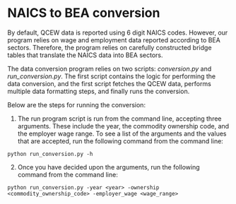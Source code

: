 # NAICS to BEA conversion

By default, QCEW data is reported using 6 digit NAICS codes. However, our program relies on wage and employment data reported according to BEA sectors. Therefore, the program relies on carefully constructed bridge tables that translate the NAICS data into BEA sectors.

The data conversion program relies on two scripts: *conversion.py* and *run_conversion.py*. The first script contains the logic for performing the data conversion, and the first script fetches the QCEW data, performs multiple data formatting steps, and finally runs the conversion.

Below are the steps for running the conversion:

1. The run program script is run from the command line, accepting three arguments. These include the year, the commodity ownership code, and the employer wage range. To see a list of the arguments and the values that are accepted, run the following command from the command line:

```python run_conversion.py -h```

2. Once you have decided upon the arguments, run the following command from the command line:

```python run_conversion.py -year <year> -ownership <commodity_ownership_code> -employer_wage <wage_range>```